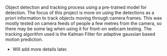 Object detection and tracking process using a pre-trained model for detection. The focus of this project is more on using the detections as a priori information to track objects moving through camera frames. This was mostly tested on camera feeds of people a few metres from the camera, so there may be some lag when using it for front-on webcam testing. The tracking algorithm used is the Kalman Filter for adaptive gaussian based motion prediction. 

- Will add more details later.
